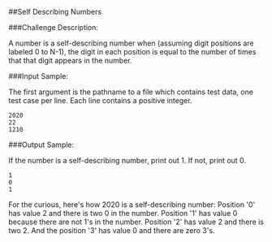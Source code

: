 ##Self Describing Numbers

###Challenge Description:

A number is a self-describing number when (assuming digit positions are labeled 0 to N-1), the digit in each position is equal to the number of times that that digit appears in the number.

###Input Sample:

The first argument is the pathname to a file which contains test data, one test case per line. Each line contains a positive integer.
```
2020
22
1210
```

###Output Sample:

If the number is a self-describing number, print out 1. If not, print out 0.
```
1
0
1
```

For the curious, here's how 2020 is a self-describing number: Position '0' has value 2 and there is two 0 in the number. Position '1' has value 0 because there are not 1's in the number. Position '2' has value 2 and there is two 2. And the position '3' has value 0 and there are zero 3's.
